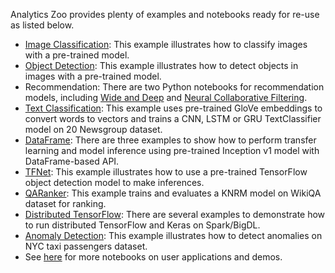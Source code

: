 Analytics Zoo provides plenty of examples and notebooks ready for re-use as listed below.

* [Image Classification](https://github.com/intel-analytics/analytics-zoo/tree/master/pyzoo/zoo/examples/imageclassification): This example illustrates how to classify images with a pre-trained model.
* [Object Detection](https://github.com/intel-analytics/analytics-zoo/tree/master/pyzoo/zoo/examples/objectdetection): This example illustrates how to detect objects in images with a pre-trained model.
* Recommendation: There are two Python notebooks for recommendation models, including [Wide and Deep](https://github.com/intel-analytics/analytics-zoo/tree/master/apps/recommendation-wide-n-deep) and [Neural Collaborative Filtering](https://github.com/intel-analytics/analytics-zoo/tree/master/apps/recommendation-ncf).
* [Text Classification](https://github.com/intel-analytics/analytics-zoo/tree/master/pyzoo/zoo/examples/textclassification): This example uses pre-trained GloVe embeddings to convert words to vectors and trains a CNN, LSTM or GRU TextClassifier model on 20 Newsgroup dataset.
* [DataFrame](https://github.com/intel-analytics/analytics-zoo/tree/master/pyzoo/zoo/examples/nnframes): There are three examples to show how to perform transfer learning and model inference using pre-trained Inception v1 model with DataFrame-based API.
* [TFNet](https://github.com/intel-analytics/analytics-zoo/tree/master/pyzoo/zoo/examples/tfnet): This example illustrates how to use a pre-trained TensorFlow object detection model to make inferences.
* [QARanker](https://github.com/intel-analytics/analytics-zoo/tree/master/pyzoo/zoo/examples/qaranker): This example trains and evaluates a KNRM model on WikiQA dataset for ranking.
* [Distributed TensorFlow](https://github.com/intel-analytics/analytics-zoo/tree/master/pyzoo/zoo/examples/tensorflow/distributed_training): There are several examples to demonstrate how to run distributed TensorFlow and Keras on Spark/BigDL.
* [Anomaly Detection](https://github.com/intel-analytics/analytics-zoo/tree/master/pyzoo/zoo/examples/anomalydetection): This example illustrates how to detect anomalies on NYC taxi passengers dataset.
* See [here](../ProgrammingGuide/usercases-overview.md) for more notebooks on user applications and demos.
